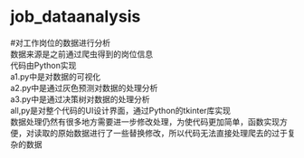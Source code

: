 # job_dataanalysis
#对工作岗位的数据进行分析<br>
数据来源是之前通过爬虫得到的岗位信息<br>
代码由Python实现<br>
a1.py中是对数据的可视化<br>
a2.py中是通过灰色预测对数据的处理分析<br>
a3.py中是通过决策树对数据的处理分析<br>
all,py是对整个代码的UI设计界面，通过Python的tkinter库实现<br>
数据处理仍然有很多地方需要进一步修改处理，为使代码更加简单，函数实现方便，对读取的原始数据进行了一些替换修改，所以代码无法直接处理爬去的过于复杂的数据
